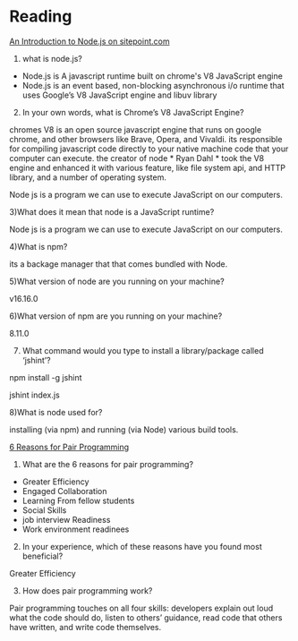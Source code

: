 # Reading 

[An Introduction to Node.js on sitepoint.com](https://www.sitepoint.com/an-introduction-to-node-js/)

1) what is node.js?

* Node.js is A javascript runtime built on chrome's V8 JavaScript engine
* Node.js is an event based, non-blocking asynchronous i/o runtime that uses Google’s V8 JavaScript engine and libuv library
2) In your own words, what is Chrome’s V8 JavaScript Engine?

chromes V8 is an open source javascript engine that runs on google chrome, and other browsers like Brave, Opera, and Vivaldi. 
its responsible for compiling javascript code directly to your native machine code that your computer can execute. 
the creator of node * Ryan Dahl * took the V8 engine and enhanced it with various feature, like file system api, and HTTP library, and a number of operating system.

Node js is a program we can use to execute JavaScript on our computers.

3)What does it mean that node is a JavaScript runtime?

Node js is a program we can use to execute JavaScript on our computers.

4)What is npm?

its a backage manager that that comes bundled with Node.

5)What version of node are you running on your machine?

v16.16.0

6)What version of npm are you running on your machine?

8.11.0

7) What command would you type to install a library/package called ‘jshint’?

npm install -g jshint

jshint index.js
 
8)What is node used for?

installing (via npm) and running (via Node) various build tools. 


[6 Reasons for Pair Programming](https://www.codefellows.org/blog/6-reasons-for-pair-programming/)

1) What are the 6 reasons for pair programming?

* Greater Efficiency
* Engaged Collaboration
* Learning From fellow students 
* Social Skills
 * job interview Readiness
* Work environment readinees
2) In your experience, which of these reasons have you found most beneficial?

Greater Efficiency

3) How does pair programming work?

Pair programming touches on all four skills: developers explain out loud what the code should do, listen to others’ guidance, read code that others have written, and write code themselves.